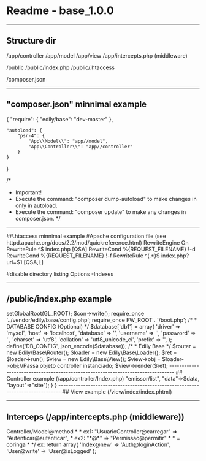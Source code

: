 # Readme - base_1.0.0

--------------------------------------------------------------------------------

## Structure dir

/app/controller
/app/model
/app/view
/app/intercepts.php (middleware)

/public
/public/index.php
/public/.htaccess

/composer.json

--------------------------------------------------------------------------------

## "composer.json" minnimal example
{
   "require": {
        "edily/base": "dev-master"
    },
    
    "autoload": {	
        "psr-4": {
            "App\\Model\\": "app//model",
            "App\\Controller\\": "app//controller"
        }
    }
}

/*
* Important! 
* Execute the command: "composer dump-autoload" to make changes in only in autoload.
* Execute the command: "composer update" to make any changes in composer.json.
*/
--------------------------------------------------------------------------------

##.htaccess minnimal example
#Apache configuration file (see httpd.apache.org/docs/2.2/mod/quickreference.html)
RewriteEngine On
RewriteRule ^$ index.php [QSA]
RewriteCond %{REQUEST_FILENAME} !-d
RewriteCond %{REQUEST_FILENAME} !-f
RewriteRule ^(.*)$ index.php?url=$1 [QSA,L]

#disable directory listing
Options -Indexes

--------------------------------------------------------------------------------

## /public/index.php example
<?php
session_start();
require_once '../vendor/autoload.php';

ini_set("display_erros", "on");
ini_set("session.use_only_cookies", 'on');
date_default_timezone_set('America/Sao_Paulo');
define('GL_ROOT', getcwd() . '/..');

$con = new Edily\Base\Config();
$con->setGlobalRoot(GL_ROOT);
$con->write();

require_once '../vendor/edily/base/config.php';
require_once FW_ROOT . '/boot.php';

 /*
  * DATABASE CONFIG (Optional)
  */
$database['db1'] = array(
    'driver'    => 'mysql',
    'host'      => 'localhost',
    'database'  => '',
    'username'  => '',
    'password'  => '',
    'charset'   => 'utf8',
    'collation' => 'utf8_unicode_ci',
    'prefix'    => '',
);

define('DB_CONFIG', json_encode($database));

/*
 * Edily Base
 */
$router = new Edily\Base\Router();
$loader = new Edily\Base\Loader();
$ret = $loader->run();
$view = new Edily\Base\View();
$view->obj = $loader->obj;//Passa objeto controller instanciado;

$view->render($ret);

--------------------------------------------------------------------------------

## Controller example (/app/controller/Index.php)
<?php
namespace App\Controller;

class Index extends \Edily\Base\BaseController {
    
    public function indexAction() 
    {
        echo "Hello World in Controller";

        $data['foo'] = "Hello World in View";

        return array("view"=>"emissor/list", "data"=>$data, "layout"=>"site");

    }
}

-------------------------------------------------------------------------------

## View example (/view/index/index.phtml)

<?php echo $foo ?>

-------------------------------------------------------------------------------

## Interceps (/app/intercepts.php (middleware))

<?php
/*
 *  Controller@Action => Controller/Model@method
 * 
 *  ex1: "UsuarioController@carregar" => "Autenticar@autenticar",
 *  ex2: "*@*" => "Permissao@permitir"
 *  * = coringa
 *
 */
ex:
return array(
 'Index@new' => 'Auth@loginAction',
 'User@write' => 'User@isLogged'
);

